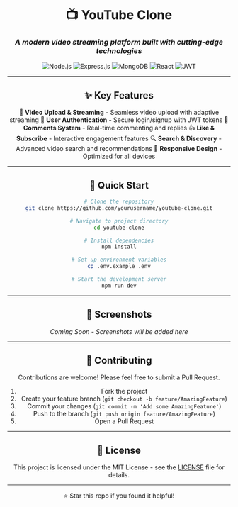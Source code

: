 <div align="center">

# 📺 YouTube Clone

### *A modern video streaming platform built with cutting-edge technologies*

![Node.js](https://img.shields.io/badge/Node.js-43853D?style=for-the-badge&logo=node.js&logoColor=white)
![Express.js](https://img.shields.io/badge/Express.js-404D59?style=for-the-badge)
![MongoDB](https://img.shields.io/badge/MongoDB-4EA94B?style=for-the-badge&logo=mongodb&logoColor=white)
![React](https://img.shields.io/badge/React-20232A?style=for-the-badge&logo=react&logoColor=61DAFB)
![JWT](https://img.shields.io/badge/JWT-black?style=for-the-badge&logo=JSON%20web%20tokens)

---

## ✨ Key Features

🎥 **Video Upload & Streaming** - Seamless video upload with adaptive streaming
👤 **User Authentication** - Secure login/signup with JWT tokens
💬 **Comments System** - Real-time commenting and replies
👍 **Like & Subscribe** - Interactive engagement features
🔍 **Search & Discovery** - Advanced video search and recommendations
📱 **Responsive Design** - Optimized for all devices

---

## 🚀 Quick Start

```bash
# Clone the repository
git clone https://github.com/yourusername/youtube-clone.git

# Navigate to project directory
cd youtube-clone

# Install dependencies
npm install

# Set up environment variables
cp .env.example .env

# Start the development server
npm run dev
```

---

## 📸 Screenshots

*Coming Soon - Screenshots will be added here*

---

## 🤝 Contributing

Contributions are welcome! Please feel free to submit a Pull Request.

1. Fork the project
2. Create your feature branch (`git checkout -b feature/AmazingFeature`)
3. Commit your changes (`git commit -m 'Add some AmazingFeature'`)
4. Push to the branch (`git push origin feature/AmazingFeature`)
5. Open a Pull Request

---

## 📝 License

This project is licensed under the MIT License - see the [LICENSE](LICENSE) file for details.

---

<p>⭐ Star this repo if you found it helpful!</p>

</div>